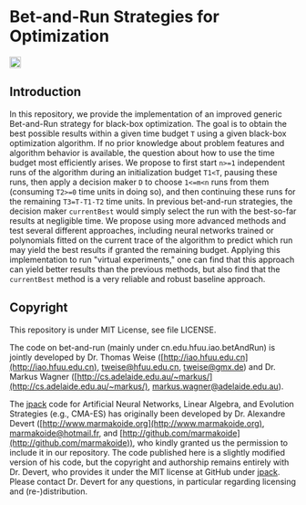 # Bet-and-Run Strategies for Optimization

[<img alt="Travis CI Build Status" src="https://img.shields.io/travis/thomasWeise/betAndRun/master.svg" height="20"/>](https://travis-ci.org/thomasWeise/betAndRun/)

## Introduction

In this repository, we provide the implementation of an improved generic Bet-and-Run strategy for black-box optimization.
The goal is to obtain the best possible results within a given time budget `T` using a given black-box optimization algorithm.
If no prior knowledge about problem features and algorithm behavior is available, the question about how to use the time budget most efficiently arises. We propose to first start `n>=1` independent runs of the algorithm during an initialization budget `T1<T`, pausing these runs, then apply a decision maker `D` to choose `1<=m<n` runs from them (consuming `T2>=0` time units in doing so), and then continuing these runs for the remaining `T3=T-T1-T2` time units.
In previous bet-and-run strategies, the decision maker `currentBest` would simply select the run with the best-so-far results at negligible time.
We propose using more advanced methods and test several different approaches, including neural networks trained or polynomials fitted on the current trace of the algorithm to predict which run may yield the best results if granted the remaining budget.
Applying this implementation to run "virtual experiments," one can find that this approach can yield better results than the previous methods, but also find that the `currentBest` method is a very reliable and robust baseline approach.


## Copyright

This repository is under MIT License, see file LICENSE.

The code on bet-and-run (mainly under cn.edu.hfuu.iao.betAndRun) is jointly developed by Dr. Thomas Weise ([http://iao.hfuu.edu.cn](http://iao.hfuu.edu.cn), [tweise@hfuu.edu.cn](mailto:tweise@hfuu.edu.cn), [tweise@gmx.de](mailto:tweise@gmx.de)) and Dr. Markus Wagner ([http://cs.adelaide.edu.au/~markus/](http://cs.adelaide.edu.au/~markus/), [markus.wagner@adelaide.edu.au](mailto:markus.wagner@adelaide.edu.au)).

The [jpack](http://github.com/marmakoide/jpack) code for Artificial Neural Networks, Linear Algebra, and Evolution Strategies (e.g., CMA-ES) has originally been developed by Dr. Alexandre Devert ([http://www.marmakoide.org](http://www.marmakoide.org), [marmakoide@hotmail.fr](mailto:marmakoide@hotmail.fr), and [http://github.com/marmakoide](http://github.com/marmakoide)), who kindly granted us the permission to include it in our repository. The code published here is a slightly modified version of his code, but the copyright and authorship remains entirely with Dr. Devert, who provides it under the MIT license at GitHub under [jpack](http://github.com/marmakoide/jpack). Please contact Dr. Devert for any questions, in particular regarding licensing and (re-)distribution.